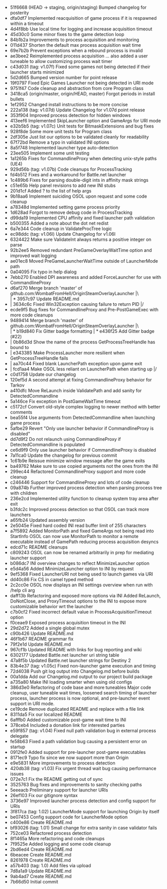 * 51f6668 (HEAD -> staging, origin/staging) Bumped changelog for posterity
* dfa0df7 Implemented reacquisition of game process if it is respawned within a timeout
* 4d4f8bb Use local time for logging and increase acquisition timeout
* 45d30c0 Some minor fixes to the game detection loop
* 84b1b2a Improvements to process acquisition and monitoring
* 011d437 Shorten the default max process acquisition wait time
* 69e7b2b Prevent exceptions when a rebound process is invalid
* ae3bee2 Reimplemented process acquisition ... also added a user tuneable to allow customizing process wait timer
* c43d031 (tag: v1.07f) Fixed some games not being detected if their launcher starts minimized
* 5d2d665 Bumped version number for point release
* 19f0797 Fixed Epic Games Launcher not being detected in URI mode
* 9751f47 Code cleanup and abstraction from core Program class
* 3418ca5 (origin/master, origin/HEAD, master) Forgot periods in install bullets
* 1ef2952 Changed install instructions to be more concise
* 222a138 (tag: v1.07d) Update Changelog for v1.07d point release
* 353f904 Improved process detection for hidden windows
* 413eef6 Implemented SkipLauncher option and GameArgs for URI mode
* e32b5b5 (tag: v1.07c) Unit tests for BitmaskExtensions and bug fixes
* 928f8de Some more unit tests for Program class
* 2df305e Just list our options to be validated cleanly for readability
* 67f72bd Remove a typo in validated INI options
* 8a5f748 Implemented launcher type auto-detection
* 23ee505 Implement some unit testing
* 1a1265b Fixes for CommandlineProxy when detecting unix-style paths (UE4)
* 929d56b (tag: v1.07b) Code cleanups for ProcessTracking
* fd4b512 Fixes and a workaround for Battle.net launcher
* 1c489b6 Fixes for parsing double-digit ints in affinity mask strings
* c51e65b Help panel revisions to add new INI stubs
* 201d1cf Added ? to the list of help args
* 9b18aa6 Implement suiciding OSOL upon request and some code cleanup
* a78348d Implemented setting game process priority
* 1d628ad Forgot to remove debug code in ProcessTracking
* d99da19 Implemented CPU affinity and fixed launcher path validation
* b500355 Added a note about the dot net redist
* 6a7e344 Code cleanup in ValidateProcTree logic
* ec98ddc (tag: v1.06l) Update Changelog for v1.06l
* 6324422 Make sure ValidateInt always returns a positive integer on parse
* 92b2ee5 Removed redundant PreGameOverlayWaitTime option and improved wait logging
* ae01ec8 Moved PreGameLauncherWaitTime outside of LauncherMode path
* 0a04095 Fix typo in help dialog
* 7ebb270 Enabled DPI awareness and added ForceLauncher for use with CommandlineProxy
*   d6af270 Merge branch 'master' of github.com:WombatFromHell/OriginSteamOverlayLauncher
|\  
| * 3957c97 Update README.md
* | 3634c6c Fixed Win32Exception causing failure to return PID
|/  
* ecde9f5 Bug fixes for CommandlineProxy and Pre-PostGameExec with more code cleanups
*   9489414 Merge branch 'master' of github.com:WombatFromHell/OriginSteamOverlayLauncher
|\  
| * b19d840 Fix Gitter badge formatting
| * e436f25 Add Gitter badge (#22)
* | 0b86d3d Show the name of the process GetProcessTreeHandle has bound to
* | e343385 Make ProcessLauncher more resilient when GetProcessTreeHandle fails
* | aa70c44 Fixed blank LauncherPath exception upon game exit
* | fcd1aa4 Make OSOL less reliant on LauncherPath when starting up
|/  
* c0d1758 Update our changelog
* 120ef5d A second attempt at fixing CommandlineProxy behavior for Tarkov
* a410dfc Move ReLaunch inside ValidatePath and add sanity for DetectedCommandline
* 5a146ce Fix exception in PostGameWaitTime timeout
* c5172cf Convert old-style complex logging to newer method with better comments
* bea55f4 Use arguments from DetectedCommandline when launching game process
* 5afbe29 Revert "Only use launcher behavior if CommandlineProxy is disabled"
* dd7d9f2 Do not relaunch using CommandlineProxy if DetectedCommandline is populated
* ce6d9f9 Only use launcher behavior if CommandlineProxy is disabled
* 7a11ca0 Update the changelog for previous commit
* 1c61b9e Reissue minimize window message after the game exits
* ba49762 Make sure to use copied arguments not the ones from the INI
* 299ec44 Refactored CommandlineProxy support and more code cleanup
* c246446 Support for CommandlineProxy and lots of code cleanup
* 09a874b Further improved process detection when parsing process tree with children
* 236e2cd Implemented utility function to cleanup system tray area after exit
* b3fdc2c Improved process detection so that OSOL can track more launchers
* a65fb24 Updated assembly version
* 2e5045e Fixed hard coded INI read buffer limit of 255 characters
* a7f5892 Added MonitorPath and fixed GameArgs not being read into StartInfo OSOL can now use MonitorPath to monitor a remote executable instead of GamePath reducing process acquisition desyncs
* edcd71c README cleanups
* c809243 OSOL can now be renamed arbitrarily in prep for mediating launcher support
* b086dc7 INI overview changes to reflect MinimizeLauncher option
* e5d4a56 Added MinimizeLauncher option to INI by request
* 9ef5368 Fixed LauncherURI not being used to launch games via URI
* dd40c86 Fix CS in camel typed method
* 2c2cc0e OSOL now displays an INI settings overview when run with /help cli arg
* daff13b Refactoring and exposed more options via INI Added ReLaunch, DoNotClose, and ProxyTimeout options to the INI to expose more customizable behavior wrt the launcher
* c7b0cf2 Fixed incorrect default value in ProcessAcquisitionTimeout option
* f0ceae9 Exposed process acquisition timeout in the INI
* 29d2d72 Added a single global mutex
* c90b426 Update README.md
* 46f1b67 README grammar fix
* 79f2e1d Update README.md
* 967cf1b Updated README with links for bug reporting and wiki
* 6302177 Updated Battle.net launcher uri string table
* 47a8f5b Updated Battle.net launcher strings for Destiny 2
* 83b4e37 (tag: v1.05c) Fixed non-launcher game execution and timing
* 72d4038 Push git log output into Changelog.md before builds
* 00a1dda Add our Changelog.md output to our project build package
* a735a80 Make INI loading smarter when using old configs
* 386d3e0 Refactoring of code base and more tuneables Major code cleanup, user tuneable wait times, loosened search timing of launcher process, launcher process is now optional, and pre-launcher event support in URI mode.
* ce19cde Remove duplicated README and replace with a file link
* 8311da5 Fix our localized README
* 6afffb0 Added customizable post-game wait time to INI
* 378ceb4 Included a donation link for interested parties
* e59f857 (tag: v1.04) Fixed null path validation bug in external process delegate
* fe58b63 Fixed a path validation bug causing a persistent error on startup
* 0912fe0 Added support for pre-launcher post-game executables
* 8171ec9 Typo fix since we now support more than Origin
* e9e5831 More improvements to process detection
* 420db38 (tag: v1.03) Fix urgent thread wait bug causing performance issues
* 072e7c1 Fix the README getting out of sync
* 3525763 Bug fixes and improvements to sanity checking paths
* 5eeeacb Preliminary support for launcher URIs
* 26ef103 Fix our gitignore syntax
* 3736e97 Improved launcher process detection and config support for URIs
* 3f817ca (tag: 1.02) LauncherMode support for launching Origin by itself
* be07453 Config support code for LauncherMode option
* c400e86 Create README.md
* bf93026 (tag: 1.01) Small change for extra sanity in case validator fails
* 752ce03 Refactored process detection
* 8f1465a More refactoring and code cleanups
* 7f9525e Added logging and some code cleanup
* 2bd6ed4 Create README.md
* 6beacee Create README.md
* 8261978 Create README.md
* a57b403 (tag: 1.0) Add files via upload
* 7d8a1a9 Update README.md
* 9ab4ad7 Create README.md
* 7b66d50 Initial commit
